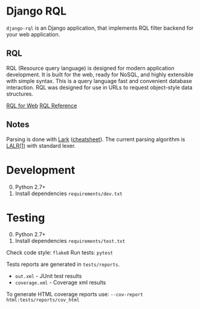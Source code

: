 Django RQL
==========

`django-rql` is an Django application, that implements RQL filter backend for your web application.


RQL
---

RQL (Resource query language) is designed for modern application development. It is built for the web, ready for NoSQL, and highly extensible with simple syntax. 
This is a query language fast and convenient database interaction. RQL was designed for use in URLs to request object-style data structures.


[RQL for Web](https://www.sitepen.com/blog/resource-query-language-a-query-language-for-the-web-nosql/)
[RQL Reference](https://docs.cloudblue.com/oa/8.0/sdk/api/rest/rql/index.html)

Notes
-----

Parsing is done with [Lark](https://github.com/lark-parser/lark) ([cheatsheet](https://lark-parser.readthedocs.io/en/latest/lark_cheatsheet.pdf)).
The current parsing algorithm is [LALR(1)](https://www.wikiwand.com/en/LALR_parser) with standard lexer.

Development
===========

0. Python 2.7+
0. Install dependencies `requirements/dev.txt`

Testing
=======

0. Python 2.7+
0. Install dependencies `requirements/test.txt`

Check code style: `flake8`
Run tests: `pytest`

Tests reports are generated in `tests/reports`. 
* `out.xml` - JUnit test results
* `coverage.xml` - Coverage xml results

To generate HTML coverage reports use:
`--cov-report html:tests/reports/cov_html`
